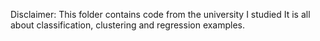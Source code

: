 Disclaimer: This folder contains code from the university I studied
It is all about classification, clustering and regression examples.

